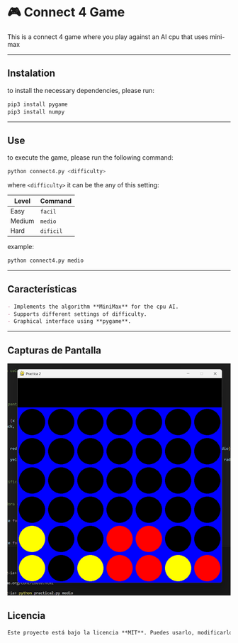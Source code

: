 # 🎮 Connect 4 Game

This is a connect 4 game where you play against an AI cpu that uses mini-max

---

## Instalation

to install the necessary dependencies, please run:

```bash
pip3 install pygame
pip3 install numpy
```

---

## Use

to execute the game, please run the following command:

```bash
python connect4.py <difficulty>
```

where `<difficulty>` it can be the any of this setting:

| Level   | Command  |
|---------|----------|
| Easy    |  `facil` |
| Medium  | `medio`  |
| Hard    | `dificil`|

example:

```bash
python connect4.py medio
```

---

## Características

```markdown
- Implements the algorithm **MiniMax** for the cpu AI.  
- Supports different settings of difficulty.  
- Graphical interface using **pygame**.  
```

---

## Capturas de Pantalla

![Captura del juego](images/screenshot.png)

## Licencia

```markdown
Este proyecto está bajo la licencia **MIT**. Puedes usarlo, modificarlo y compartirlo libremente.  
```

